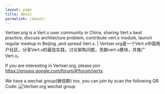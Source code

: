 ```yaml
---
layout: page
title: About
permalink: /about/
---
```


Vertxer.org is a Vert.x user community in China, sharing Vert.x best practice, discuss architecture problem, contribute vert.x module, launch regular meetup in Beijing ,and spread Vert.x. \| Vertxer.org是一个Vert.x中国用户社区，分享Vert.x的最佳实践，讨论架构问题，贡献vert.x模块，并推广Vert.x。

If you are interesting in Vertxer.org, please join <https://groups.google.com/forum/#!forum/vertx>. 

We have a wechat group(微信群) too, you can join by scan the following QR Code:
![Vertxer.org wechat group](../images/Vertxer.org_wechat.jpg)
